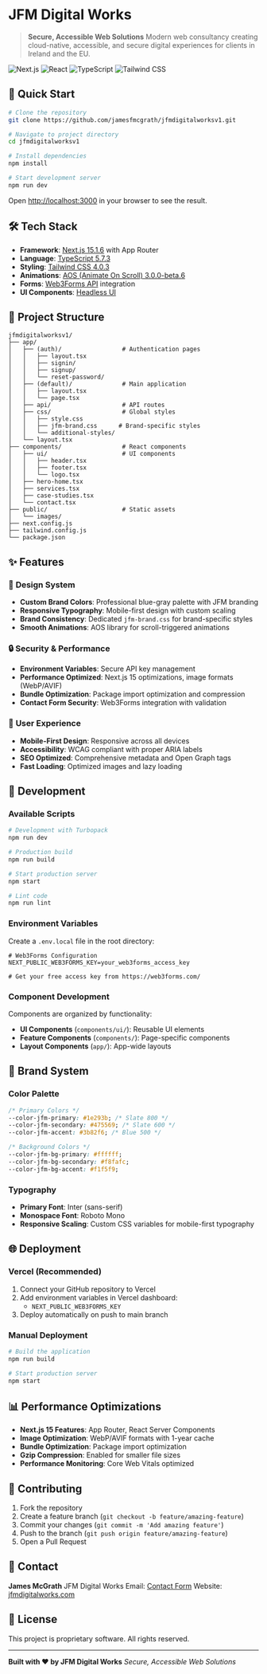# JFM Digital Works

> **Secure, Accessible Web Solutions**
> Modern web consultancy creating cloud-native, accessible, and secure digital experiences for clients in Ireland and the EU.

![Next.js](https://img.shields.io/badge/Next.js-15.1.6-black?style=flat-square&logo=next.js)
![React](https://img.shields.io/badge/React-19.0.0-61DAFB?style=flat-square&logo=react)
![TypeScript](https://img.shields.io/badge/TypeScript-5.7.3-3178C6?style=flat-square&logo=typescript)
![Tailwind CSS](https://img.shields.io/badge/Tailwind%20CSS-4.0.3-06B6D4?style=flat-square&logo=tailwindcss)

## 🚀 Quick Start

```bash
# Clone the repository
git clone https://github.com/jamesfmcgrath/jfmdigitalworksv1.git

# Navigate to project directory
cd jfmdigitalworksv1

# Install dependencies
npm install

# Start development server
npm run dev
```

Open [http://localhost:3000](http://localhost:3000) in your browser to see the result.

## 🛠️ Tech Stack

- **Framework**: [Next.js 15.1.6](https://nextjs.org/) with App Router
- **Language**: [TypeScript 5.7.3](https://www.typescriptlang.org/)
- **Styling**: [Tailwind CSS 4.0.3](https://tailwindcss.com/)
- **Animations**: [AOS (Animate On Scroll) 3.0.0-beta.6](https://michalsnik.github.io/aos/)
- **Forms**: [Web3Forms API](https://web3forms.com/) integration
- **UI Components**: [Headless UI](https://headlessui.com/)

## 📁 Project Structure

```
jfmdigitalworksv1/
├── app/
│   ├── (auth)/                 # Authentication pages
│   │   ├── layout.tsx
│   │   ├── signin/
│   │   ├── signup/
│   │   └── reset-password/
│   ├── (default)/              # Main application
│   │   ├── layout.tsx
│   │   └── page.tsx
│   ├── api/                    # API routes
│   ├── css/                    # Global styles
│   │   ├── style.css
│   │   ├── jfm-brand.css      # Brand-specific styles
│   │   └── additional-styles/
│   └── layout.tsx
├── components/                 # React components
│   ├── ui/                     # UI components
│   │   ├── header.tsx
│   │   ├── footer.tsx
│   │   └── logo.tsx
│   ├── hero-home.tsx
│   ├── services.tsx
│   ├── case-studies.tsx
│   └── contact.tsx
├── public/                     # Static assets
│   └── images/
├── next.config.js
├── tailwind.config.js
└── package.json
```

## ✨ Features

### 🎨 **Design System**

- **Custom Brand Colors**: Professional blue-gray palette with JFM branding
- **Responsive Typography**: Mobile-first design with custom scaling
- **Brand Consistency**: Dedicated `jfm-brand.css` for brand-specific styles
- **Smooth Animations**: AOS library for scroll-triggered animations

### 🔒 **Security & Performance**

- **Environment Variables**: Secure API key management
- **Performance Optimized**: Next.js 15 optimizations, image formats (WebP/AVIF)
- **Bundle Optimization**: Package import optimization and compression
- **Contact Form Security**: Web3Forms integration with validation

### 📱 **User Experience**

- **Mobile-First Design**: Responsive across all devices
- **Accessibility**: WCAG compliant with proper ARIA labels
- **SEO Optimized**: Comprehensive metadata and Open Graph tags
- **Fast Loading**: Optimized images and lazy loading

## 🔧 Development

### Available Scripts

```bash
# Development with Turbopack
npm run dev

# Production build
npm run build

# Start production server
npm start

# Lint code
npm run lint
```

### Environment Variables

Create a `.env.local` file in the root directory:

```env
# Web3Forms Configuration
NEXT_PUBLIC_WEB3FORMS_KEY=your_web3forms_access_key

# Get your free access key from https://web3forms.com/
```

### Component Development

Components are organized by functionality:

- **UI Components** (`components/ui/`): Reusable UI elements
- **Feature Components** (`components/`): Page-specific components
- **Layout Components** (`app/`): App-wide layouts

## 🎨 Brand System

### Color Palette

```css
/* Primary Colors */
--color-jfm-primary: #1e293b; /* Slate 800 */
--color-jfm-secondary: #475569; /* Slate 600 */
--color-jfm-accent: #3b82f6; /* Blue 500 */

/* Background Colors */
--color-jfm-bg-primary: #ffffff;
--color-jfm-bg-secondary: #f8fafc;
--color-jfm-bg-accent: #f1f5f9;
```

### Typography

- **Primary Font**: Inter (sans-serif)
- **Monospace Font**: Roboto Mono
- **Responsive Scaling**: Custom CSS variables for mobile-first typography

## 🌐 Deployment

### Vercel (Recommended)

1. Connect your GitHub repository to Vercel
2. Add environment variables in Vercel dashboard:
   - `NEXT_PUBLIC_WEB3FORMS_KEY`
3. Deploy automatically on push to main branch

### Manual Deployment

```bash
# Build the application
npm run build

# Start production server
npm start
```

## 📊 Performance Optimizations

- **Next.js 15 Features**: App Router, React Server Components
- **Image Optimization**: WebP/AVIF formats with 1-year cache
- **Bundle Optimization**: Package import optimization
- **Gzip Compression**: Enabled for smaller file sizes
- **Performance Monitoring**: Core Web Vitals optimized

## 🤝 Contributing

1. Fork the repository
2. Create a feature branch (`git checkout -b feature/amazing-feature`)
3. Commit your changes (`git commit -m 'Add amazing feature'`)
4. Push to the branch (`git push origin feature/amazing-feature`)
5. Open a Pull Request

## 📧 Contact

**James McGrath**
JFM Digital Works
Email: [Contact Form](https://jfmdigitalworks.com/#contact)
Website: [jfmdigitalworks.com](https://jfmdigitalworks.com)

## 📄 License

This project is proprietary software. All rights reserved.

---

**Built with ❤️ by JFM Digital Works**
_Secure, Accessible Web Solutions_
